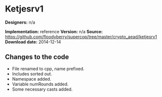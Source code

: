 # Ketjesrv1

**Designers:** n/a

**Implementation:** reference
**Version:** n/a
**Source:** https://github.com/floodyberry/supercop/tree/master/crypto_aead/ketjesrv1
**Download date:** 2014-12-14

## Changes to the code

* File renamed to cpp, name prefixed.
* Includes sorted out.
* Namespace added.
* Variable numRounds added.
* Some necessary casts added.
